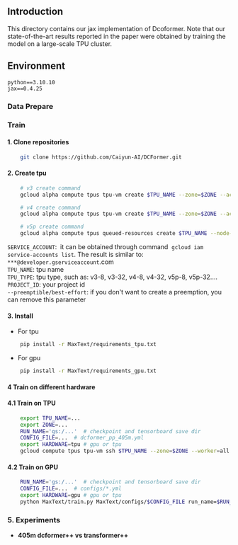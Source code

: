 ## Introduction
This directory contains our jax implementation of Dcoformer. Note that our state-of-the-art results reported in the paper were obtained by training the model on a large-scale TPU cluster.

## Environment
```
python==3.10.10  
jax==0.4.25

```

### Data Prepare


### Train
#### 1. Clone repositories
```bash
    git clone https://github.com/Caiyun-AI/DCFormer.git
```
#### 2. Create tpu

```bash
    # v3 create command
    gcloud alpha compute tpus tpu-vm create $TPU_NAME --zone=$ZONE --accelerator-type=$TPU_TYPE --version=tpu-vm-base --project=$PROJECT_ID  --scopes=https://www.googleapis.com/auth/cloud-platform --preemptible

    # v4 create command
    gcloud alpha compute tpus tpu-vm create $TPU_NAME --zone=$ZONE --accelerator-type=$TPU_TYPE --version=tpu-vm-tf-2.10.0-pod-v4 --project=$PROJECT_ID  --scopes=https://www.googleapis.com/auth/cloud-platform --preemptible

    # v5p create command
    gcloud alpha compute tpus queued-resources create $TPU_NAME --node-id $TPU_NAME  --project $PROJECT_ID   --zone=$ZONE   --accelerator-type=$TPU_TYPE --runtime-version v2-alpha-tpuv5 --service-account $SERVICE_ACCOUNT   --best-effort
```
```SERVICE_ACCOUNT```: &nbsp;it can be obtained through command &nbsp;```gcloud iam service-accounts list```. The result is similar to: ```***@developer.gserviceaccount```.com   
```TPU_NAME```:&nbsp;tpu name  
```TPU_TYPE```:&nbsp;tpu type, such as: v3-8, v3-32, v4-8, v4-32, v5p-8, v5p-32.... 
```PROJECT_ID```: your project id  
```--preemptible/best-effort```:&nbsp;if you don't want to create a preemption, you can remove this parameter  

#### 3. Install

- For tpu
```bash
    pip install -r MaxText/requirements_tpu.txt
```
- For gpu

```bash
    pip install -r MaxText/requirements_gpu.txt 
```


#### 4 Train on different hardware
#### 4.1 Train on TPU
```bash
    export TPU_NAME=...
    export ZONE=...
    RUN_NAME='gs:/...'  # checkpoint and tensorboard save dir
    CONFIG_FILE=...  # dcformer_pp_405m.yml
    export HARDWARE=tpu # gpu or tpu  
    gcloud compute tpus tpu-vm ssh $TPU_NAME --zone=$ZONE --worker=all --command="export HARDWARE=tpu; python MaxText/train.py MaxText/configs/$CONFIG_FILE run_name=$RUN_NAME hardware=tpu |tee train.log"
```

#### 4.2 Train on GPU
```bash
    RUN_NAME='gs:/...'  # checkpoint and tensorboard save dir
    CONFIG_FILE=...  # configs/*.yml
    export HARDWARE=gpu # gpu or tpu
    python MaxText/train.py MaxText/configs/$CONFIG_FILE run_name=$RUN_NAME hardware=gpu  compile_topology_num_slices=1 |tee train.log
```

### 5. Experiments

- **405m dcformer++ vs transformer++**




